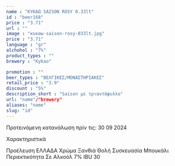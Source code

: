 ```yaml
---
name : "ΚΥΚΑΩ SAISON ROSY 0.33lt"
id : "beer168"
price : "3.71"
url : ""
image : "κυκαω-saison-rosy-033lt.jpg"
price : "3.71"
language : "gr"
alchohol : "7%"
product_types : ""
brewery : "Kykao"

promotion : ""
beer_types : "ΒΕΛΓΙΚΕΣ/ΜΟΝΑΣΤΗΡΙΑΚΕΣ"
retail_price : "3.9"
discount : "5%"
description_short : "Saison με τριαντάφυλλο"
url: "name"/"brewery"
aliases: "name"
slug: "id"
---
```


Προτεινόμενη κατανάλωση πρίν τις: 30 09 2024

Χαρακτηριστικά

Προέλευση
ΕΛΛΑΔΑ
Χρώμα
Ξανθιά Θολή
Συσκευασία
Μπουκάλι
Περιεκτικότητα Σε Αλκοόλ
7%
IBU
30